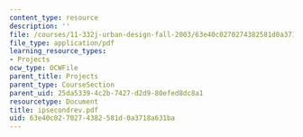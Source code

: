 ```yaml
---
content_type: resource
description: ''
file: /courses/11-332j-urban-design-fall-2003/63e40c0270274382581d0a3718a631ba_ipsecondrev.pdf
file_type: application/pdf
learning_resource_types:
- Projects
ocw_type: OCWFile
parent_title: Projects
parent_type: CourseSection
parent_uid: 25da5339-4c2b-7427-d2d9-80efed8dc8a1
resourcetype: Document
title: ipsecondrev.pdf
uid: 63e40c02-7027-4382-581d-0a3718a631ba
---
```

